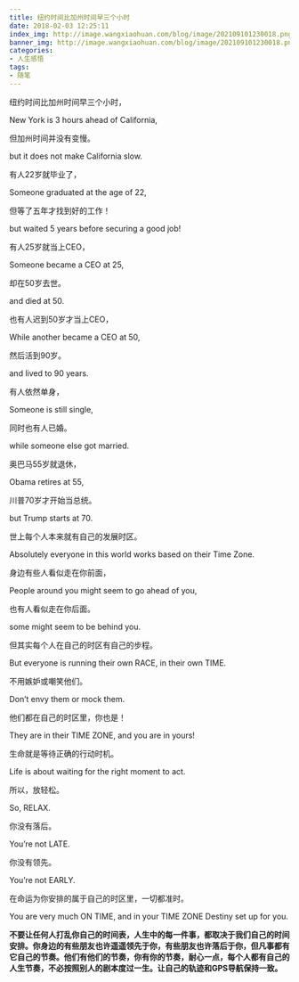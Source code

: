 ```yaml
---
title: 纽约时间比加州时间早三个小时
date: 2018-02-03 12:25:11
index_img: http://image.wangxiaohuan.com/blog/image/202109101230018.png
banner_img: http://image.wangxiaohuan.com/blog/image/202109101230018.png
categories:
- 人生感悟
tags:
- 随笔
---
```


纽约时间比加州时间早三个小时，

New York is 3 hours ahead of California,

但加州时间并没有变慢。

but it does not make California slow.

有人22岁就毕业了，

Someone graduated at the age of 22,

但等了五年才找到好的工作！

but waited 5 years before securing a good job!

有人25岁就当上CEO，

Someone became a CEO at 25,

却在50岁去世。

and died at 50.

也有人迟到50岁才当上CEO，

While another became a CEO at 50,

然后活到90岁。

and lived to 90 years.

有人依然单身，

Someone is still single,

同时也有人已婚。

while someone else got married.

奥巴马55岁就退休，

Obama retires at 55,

川普70岁才开始当总统。

but Trump starts at 70.

世上每个人本来就有自己的发展时区。

Absolutely everyone in this world works based on their Time Zone.

身边有些人看似走在你前面，

People around you might seem to go ahead of you,

也有人看似走在你后面。

some might seem to be behind you.

但其实每个人在自己的时区有自己的步程。

But everyone is running their own RACE, in their own TIME.

不用嫉妒或嘲笑他们。

Don’t envy them or mock them.

他们都在自己的时区里，你也是！

They are in their TIME ZONE, and you are in yours!

生命就是等待正确的行动时机。

Life is about waiting for the right moment to act.

所以，放轻松。

So, RELAX.

你没有落后。

You’re not LATE.

你没有领先。

You’re not EARLY.

在命运为你安排的属于自己的时区里，一切都准时。

You are very much ON TIME, and in your TIME ZONE Destiny set up for you.



**不要让任何人打乱你自己的时间表，人生中的每一件事，都取决于我们自己的时间安排。你身边的有些朋友也许遥遥领先于你，有些朋友也许落后于你，但凡事都有它自己的节奏。他们有他们的节奏，你有你的节奏，耐心一点，每个人都有自己的人生节奏，不必按照别人的剧本度过一生。让自己的轨迹和GPS导航保持一致。**

